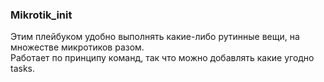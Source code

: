 
### Mikrotik_init
Этим плейбуком удобно выполнять какие-либо рутинные вещи, на множестве микротиков разом.<br>
Работает по принципу команд, так что можно добавлять какие угодно tasks. <br>
